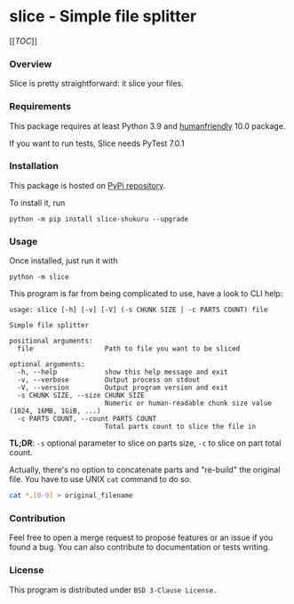 # slice - Simple file splitter

[[_TOC_]]

### Overview

Slice is pretty straightforward: it slice your files.

### Requirements

This package requires at least Python 3.9 and [humanfriendly](https://pypi.org/project/humanfriendly/) 10.0 package.

If you want to run tests, Slice needs PyTest 7.0.1

### Installation

This package is hosted on [PyPi repository](https://pypi.org/project/slice-shukuru/).

To install it, run

```
python -m pip install slice-shukuru --upgrade
```

### Usage

Once installed, just run it with

```
python -m slice
```

This program is far from being complicated to use, have a look to CLI help:

```
usage: slice [-h] [-v] [-V] (-s CHUNK SIZE | -c PARTS COUNT) file

Simple file splitter

positional arguments:
  file                  Path to file you want to be sliced

optional arguments:
  -h, --help            show this help message and exit
  -v, --verbose         Output process on stdout
  -V, --version         Output program version and exit
  -s CHUNK SIZE, --size CHUNK SIZE
                        Numeric or human-readable chunk size value (1024, 16MB, 1GiB, ...)
  -c PARTS COUNT, --count PARTS COUNT
                        Total parts count to slice the file in
```

**TL;DR**: `-s` optional parameter to slice on parts size, `-c` to slice on part total count.

Actually, there's no option to concatenate parts and "re-build" the original file.
You have to use UNIX `cat` command to do so.

```bash
cat *.[0-9] > original_filename
```

### Contribution

Feel free to open a merge request to propose features or an issue if you found a bug.
You can also contribute to documentation or tests writing.

### License

This program is distributed under `BSD 3-Clause License.`